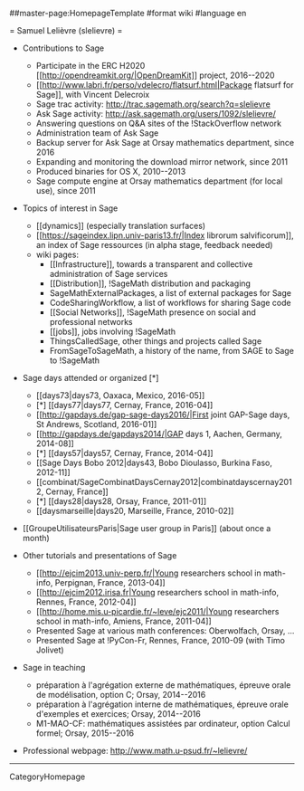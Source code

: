 ##master-page:HomepageTemplate
#format wiki
#language en

= Samuel Lelièvre (slelievre) =

 * Contributions to Sage
   * Participate in the ERC H2020 [[http://opendreamkit.org/|OpenDreamKit]] project, 2016--2020
   * [[http://www.labri.fr/perso/vdelecro/flatsurf.html|Package flatsurf for Sage]], with Vincent Delecroix
   * Sage trac activity: http://trac.sagemath.org/search?q=slelievre
   * Ask Sage activity: http://ask.sagemath.org/users/1092/slelievre/
   * Answering questions on Q&A sites of the !StackOverflow network
   * Administration team of Ask Sage
   * Backup server for Ask Sage at Orsay mathematics department, since 2016
   * Expanding and monitoring the download mirror network, since 2011
   * Produced binaries for OS X, 2010--2013
   * Sage compute engine at Orsay mathematics department (for local use), since 2011

 * Topics of interest in Sage
   * [[dynamics]] (especially translation surfaces)
   * [[https://sageindex.lipn.univ-paris13.fr/|Index librorum salvificorum]], an index of Sage ressources (in alpha stage, feedback needed)
   * wiki pages:
     * [[Infrastructure]], towards a transparent and collective administration of Sage services
     * [[Distribution]], !SageMath distribution and packaging
     * SageMathExternalPackages, a list of external packages for Sage
     * CodeSharingWorkflow, a list of workflows for sharing Sage code
     * [[Social Networks]], !SageMath presence on social and professional networks
     * [[jobs]], jobs involving !SageMath
     * ThingsCalledSage, other things and projects called Sage
     * FromSageToSageMath, a history of the name, from SAGE to Sage to !SageMath

 * Sage days attended or organized [*]
   * [[days73|days73, Oaxaca, Mexico, 2016-05]]
   * [*] [[days77|days77, Cernay, France, 2016-04]]
   * [[http://gapdays.de/gap-sage-days2016/|First joint GAP-Sage days, St Andrews, Scotland, 2016-01]]
   * [[http://gapdays.de/gapdays2014/|GAP days 1, Aachen, Germany, 2014-08]]
   * [*] [[days57|days57, Cernay, France, 2014-04]]
   * [[Sage Days Bobo 2012|days43, Bobo Dioulasso, Burkina Faso, 2012-11]]
   * [[combinat/SageCombinatDaysCernay2012|combinatdayscernay2012, Cernay, France]]
   * [*] [[days28|days28, Orsay, France, 2011-01]]
   * [[daysmarseille|days20, Marseille, France, 2010-02]]

 * [[GroupeUtilisateursParis|Sage user group in Paris]] (about once a month)

 * Other tutorials and presentations of Sage
   * [[http://ejcim2013.univ-perp.fr/|Young researchers school in math-info, Perpignan, France, 2013-04]]
   * [[http://ejcim2012.irisa.fr|Young researchers school in math-info, Rennes, France, 2012-04]]
   * [[http://home.mis.u-picardie.fr/~leve/ejc2011/|Young researchers school in math-info, Amiens, France, 2011-04]]
   * Presented Sage at various math conferences: Oberwolfach, Orsay, ...
   * Presented Sage at !PyCon-Fr, Rennes, France, 2010-09 (with Timo Jolivet)

 * Sage in teaching
   * préparation à l'agrégation externe de mathématiques, épreuve orale de modélisation, option C; Orsay, 2014--2016
   * préparation à l'agrégation interne de mathématiques, épreuve orale d'exemples et exercices; Orsay, 2014--2016
   * M1-MAO-CF: mathématiques assistées par ordinateur, option Calcul formel; Orsay, 2015--2016

 * Professional webpage: http://www.math.u-psud.fr/~lelievre/

----
CategoryHomepage

